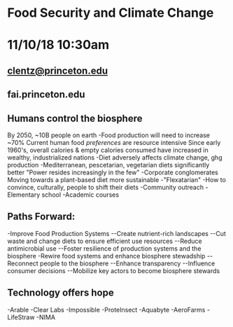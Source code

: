 # Food Security and Climate Change
# 11/10/18 10:30am
## clentz@princeton.edu
## fai.princeton.edu

## Humans control the biosphere

By 2050, ~10B people on earth
-Food production will need to increase ~70%
Current human food *preferences* are resource intensive
Since early 1960's, overall calories & empty calories consumed have increased in wealthy, industrialized nations
-Diet adversely affects climate change, ghg production
-Mediterranean, pescetarian, vegetarian diets significantly better
"Power resides increasingly in the few"
-Corporate conglomerates
Moving towards a plant-based diet more sustainable
-"Flexatarian"
-How to convince, culturally, people to shift their diets
-Community outreach
-Elementary school
-Academic courses

## Paths Forward:
-Improve Food Production Systems
--Create nutrient-rich landscapes
--Cut waste and change diets to ensure efficient use resources
--Reduce antimicrobial use
--Foster resilience of production systems and the biosphere
-Rewire food systems and enhance biosphere stewadship
--Reconnect people to the biosphere
--Enhance transparency
--Influence consumer decisions
--Mobilize key actors to become biosphere stewards

## Technology offers hope
-Arable
-Clear Labs
-Impossible
-ProteInsect
-Aquabyte
-AeroFarms
-LifeStraw
-NIMA